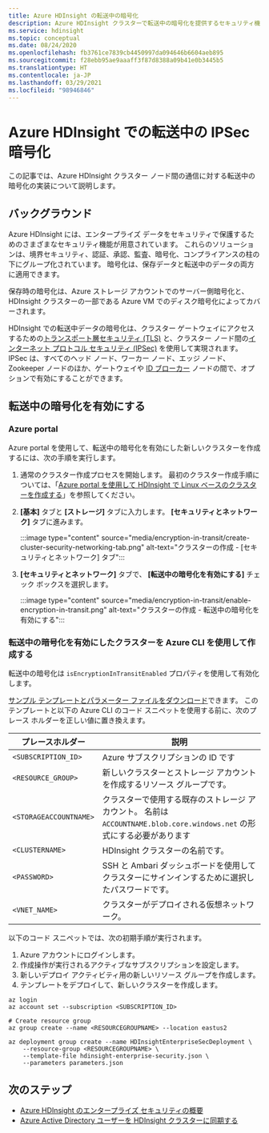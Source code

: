```yaml
---
title: Azure HDInsight の転送中の暗号化
description: Azure HDInsight クラスターで転送中の暗号化を提供するセキュリティ機能について説明します。
ms.service: hdinsight
ms.topic: conceptual
ms.date: 08/24/2020
ms.openlocfilehash: fb3761ce7839cb4450997da094646b6604aeb895
ms.sourcegitcommit: f28ebb95ae9aaaff3f87d8388a09b41e0b3445b5
ms.translationtype: HT
ms.contentlocale: ja-JP
ms.lasthandoff: 03/29/2021
ms.locfileid: "98946846"
---
```

# <a name="ipsec-encryption-in-transit-for-azure-hdinsight"></a>Azure HDInsight での転送中の IPSec 暗号化

この記事では、Azure HDInsight クラスター ノード間の通信に対する転送中の暗号化の実装について説明します。

## <a name="background"></a>バックグラウンド

Azure HDInsight には、エンタープライズ データをセキュリティで保護するためのさまざまなセキュリティ機能が用意されています。 これらのソリューションは、境界セキュリティ、認証、承認、監査、暗号化、コンプライアンスの柱の下にグループ化されています。 暗号化は、保存データと転送中のデータの両方に適用できます。

保存時の暗号化は、Azure ストレージ アカウントでのサーバー側暗号化と、HDInsight クラスターの一部である Azure VM でのディスク暗号化によってカバーされます。

HDInsight での転送中データの暗号化は、クラスター ゲートウェイにアクセスするための[トランスポート層セキュリティ (TLS)](../transport-layer-security.md) と、クラスター ノード間の[インターネット プロトコル セキュリティ (IPSec)](https://wikipedia.org/wiki/IPsec) を使用して実現されます。 IPSec は、すべてのヘッド ノード、ワーカー ノード、エッジ ノード、Zookeeper ノードのほか、ゲートウェイや [ID ブローカー](./identity-broker.md) ノードの間で、オプションで有効にすることができます。

## <a name="enable-encryption-in-transit"></a>転送中の暗号化を有効にする

### <a name="azure-portal"></a>Azure portal

Azure portal を使用して、転送中の暗号化を有効にした新しいクラスターを作成するには、次の手順を実行します。

1. 通常のクラスター作成プロセスを開始します。 最初のクラスター作成手順については、「[Azure portal を使用して HDInsight で Linux ベースのクラスターを作成する](../hdinsight-hadoop-create-linux-clusters-portal.md)」を参照してください。
1. **[基本]** タブと **[ストレージ]** タブに入力します。 **[セキュリティとネットワーク]** タブに進みます。

    :::image type="content" source="media/encryption-in-transit/create-cluster-security-networking-tab.png" alt-text="クラスターの作成 - [セキュリティとネットワーク] タブ":::

1. **[セキュリティとネットワーク]** タブで、 **[転送中の暗号化を有効にする]** チェック ボックスを選択します。

    :::image type="content" source="media/encryption-in-transit/enable-encryption-in-transit.png" alt-text="クラスターの作成 - 転送中の暗号化を有効にする":::

### <a name="create-a-cluster-with-encryption-in-transit-enabled-through-the-azure-cli"></a>転送中の暗号化を有効にしたクラスターを Azure CLI を使用して作成する

転送中の暗号化は `isEncryptionInTransitEnabled` プロパティを使用して有効化します。

[サンプル テンプレートとパラメーター ファイルをダウンロード](https://github.com/Azure-Samples/hdinsight-enterprise-security)できます。 このテンプレートと以下の Azure CLI のコード スニペットを使用する前に、次のプレース ホルダーを正しい値に置き換えます。

| プレースホルダー | 説明 |
|---|---|
| `<SUBSCRIPTION_ID>` | Azure サブスクリプションの ID です |
| `<RESOURCE_GROUP>` | 新しいクラスターとストレージ アカウントを作成するリソース グループです。 |
| `<STORAGEACCOUNTNAME>` | クラスターで使用する既存のストレージ アカウント。 名前は `ACCOUNTNAME.blob.core.windows.net` の形式にする必要があります |
| `<CLUSTERNAME>` | HDInsight クラスターの名前です。 |
| `<PASSWORD>` | SSH と Ambari ダッシュボードを使用してクラスターにサインインするために選択したパスワードです。 |
| `<VNET_NAME>` | クラスターがデプロイされる仮想ネットワーク。 |

以下のコード スニペットでは、次の初期手順が実行されます。

1. Azure アカウントにログインします。
1. 作成操作が実行されるアクティブなサブスクリプションを設定します。
1. 新しいデプロイ アクティビティ用の新しいリソース グループを作成します。
1. テンプレートをデプロイして、新しいクラスターを作成します。

```azurecli
az login
az account set --subscription <SUBSCRIPTION_ID>

# Create resource group
az group create --name <RESOURCEGROUPNAME> --location eastus2

az deployment group create --name HDInsightEnterpriseSecDeployment \
    --resource-group <RESOURCEGROUPNAME> \
    --template-file hdinsight-enterprise-security.json \
    --parameters parameters.json
```

## <a name="next-steps"></a>次のステップ

* [Azure HDInsight のエンタープライズ セキュリティの概要](hdinsight-security-overview.md)
* [Azure Active Directory ユーザーを HDInsight クラスターに同期する](../disk-encryption.md)
